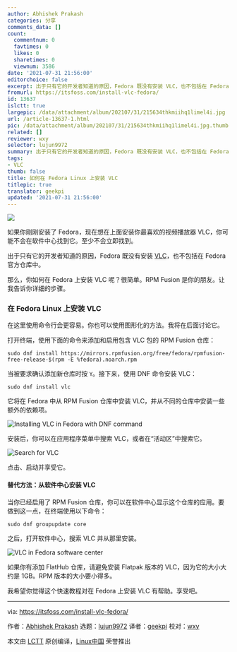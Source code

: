 ```yaml
---
author: Abhishek Prakash
categories: 分享
comments_data: []
count:
  commentnum: 0
  favtimes: 0
  likes: 0
  sharetimes: 0
  viewnum: 3586
date: '2021-07-31 21:56:00'
editorchoice: false
excerpt: 出于只有它的开发者知道的原因，Fedora 既没有安装 VLC，也不包括在 Fedora 官方仓库中。
fromurl: https://itsfoss.com/install-vlc-fedora/
id: 13637
islctt: true
largepic: /data/attachment/album/202107/31/215634thkmiihq1limel4i.jpg
url: /article-13637-1.html
pic: /data/attachment/album/202107/31/215634thkmiihq1limel4i.jpg.thumb.jpg
related: []
reviewer: wxy
selector: lujun9972
summary: 出于只有它的开发者知道的原因，Fedora 既没有安装 VLC，也不包括在 Fedora 官方仓库中。
tags:
- VLC
thumb: false
title: 如何在 Fedora Linux 上安装 VLC
titlepic: true
translator: geekpi
updated: '2021-07-31 21:56:00'
---
```


![](/data/attachment/album/202107/31/215634thkmiihq1limel4i.jpg)


如果你刚刚安装了 Fedora，现在想在上面安装你最喜欢的视频播放器 VLC，你可能不会在软件中心找到它。至少不会立即找到。


出于只有它的开发者知道的原因，Fedora 既没有安装 [VLC](https://www.videolan.org/)，也不包括在 Fedora 官方仓库中。


那么，你如何在 Fedora 上安装 VLC 呢？很简单。RPM Fusion 是你的朋友。让我告诉你详细的步骤。


### 在 Fedora Linux 上安装 VLC


在这里使用命令行会更容易。你也可以使用图形化的方法。我将在后面讨论它。


打开终端，使用下面的命令来添加和启用包含 VLC 包的 RPM Fusion 仓库：



```
sudo dnf install https://mirrors.rpmfusion.org/free/fedora/rpmfusion-free-release-$(rpm -E %fedora).noarch.rpm

```

当被要求确认添加新仓库时按 `Y`。接下来，使用 DNF 命令安装 VLC：



```
sudo dnf install vlc

```

它将在 Fedora 中从 RPM Fusion 仓库中安装 VLC，并从不同的仓库中安装一些额外的依赖项。


![Installing VLC in Fedora with DNF command](/data/attachment/album/202107/31/215815dz72qu7qnoi2uqoq.jpg)


安装后，你可以在应用程序菜单中搜索 VLC，或者在“活动区”中搜索它。


![Search for VLC](/data/attachment/album/202107/31/215643n74w8wrqwqdqnhwq.png)


点击、启动并享受它。


#### 替代方法：从软件中心安装 VLC


当你已经启用了 RPM Fusion 仓库，你可以在软件中心显示这个仓库的应用。要做到这一点，在终端使用以下命令：



```
sudo dnf groupupdate core

```

之后，打开软件中心，搜索 VLC 并从那里安装。


![VLC in Fedora software center](/data/attachment/album/202107/31/215828fs9geza9icsqidss.jpg)


如果你有添加 FlatHub 仓库，请避免安装 Flatpak 版本的 VLC，因为它的大小大约是 1GB。RPM 版本的大小要小得多。


我希望你觉得这个快速教程对在 Fedora 上安装 VLC 有帮助。享受吧。




---


via: <https://itsfoss.com/install-vlc-fedora/>


作者：[Abhishek Prakash](https://itsfoss.com/author/abhishek/) 选题：[lujun9972](https://github.com/lujun9972) 译者：[geekpi](https://github.com/geekpi) 校对：[wxy](https://github.com/wxy)


本文由 [LCTT](https://github.com/LCTT/TranslateProject) 原创编译，[Linux中国](https://linux.cn/) 荣誉推出